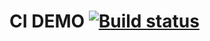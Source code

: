 # CI DEMO [![Build status](https://ci.appveyor.com/api/projects/status/u9you0hbfj5nowat?svg=true)](https://ci.appveyor.com/project/Stor-Nat/auto-1-2-3)